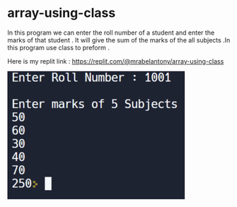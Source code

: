 # array-using-class
In this program we can enter the roll number of a student and enter the marks of that student . It will give the sum of the marks of the all subjects .In this program use
class to preform . 

Here is my replit link : https://replit.com/@mrabelantony/array-using-class


![Capture1](/SCREENSHOT/1.png)
